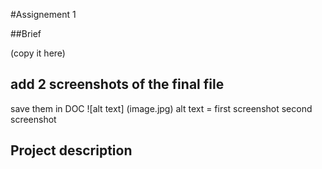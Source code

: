 #Assignement 1

##Brief 

 (copy it here)

 ## add 2 screenshots of the final file
 save them in DOC
 ![alt text] (image.jpg)
 alt text = first screenshot
            second screenshot

## Project description
